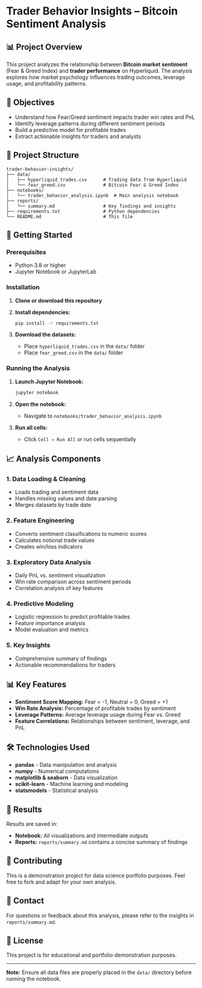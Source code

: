 # Trader Behavior Insights – Bitcoin Sentiment Analysis

## 📊 Project Overview

This project analyzes the relationship between **Bitcoin market sentiment** (Fear & Greed Index) and **trader performance** on Hyperliquid. The analysis explores how market psychology influences trading outcomes, leverage usage, and profitability patterns.

## 🎯 Objectives

- Understand how Fear/Greed sentiment impacts trader win rates and PnL
- Identify leverage patterns during different sentiment periods
- Build a predictive model for profitable trades
- Extract actionable insights for traders and analysts

## 📁 Project Structure

```
trader-behavior-insights/
├── data/
│   ├── hyperliquid_trades.csv      # Trading data from Hyperliquid
│   └── fear_greed.csv              # Bitcoin Fear & Greed Index
├── notebooks/
│   └── trader_behavior_analysis.ipynb  # Main analysis notebook
├── reports/
│   └── summary.md                  # Key findings and insights
├── requirements.txt                # Python dependencies
└── README.md                       # This file
```

## 🚀 Getting Started

### Prerequisites

- Python 3.8 or higher
- Jupyter Notebook or JupyterLab

### Installation

1. **Clone or download this repository**

2. **Install dependencies:**
   ```bash
   pip install -r requirements.txt
   ```

3. **Download the datasets:**
   - Place `hyperliquid_trades.csv` in the `data/` folder
   - Place `fear_greed.csv` in the `data/` folder

### Running the Analysis

1. **Launch Jupyter Notebook:**
   ```bash
   jupyter notebook
   ```

2. **Open the notebook:**
   - Navigate to `notebooks/trader_behavior_analysis.ipynb`

3. **Run all cells:**
   - Click `Cell → Run All` or run cells sequentially

## 📈 Analysis Components

### 1. Data Loading & Cleaning
- Loads trading and sentiment data
- Handles missing values and date parsing
- Merges datasets by trade date

### 2. Feature Engineering
- Converts sentiment classifications to numeric scores
- Calculates notional trade values
- Creates win/loss indicators

### 3. Exploratory Data Analysis
- Daily PnL vs. sentiment visualization
- Win rate comparison across sentiment periods
- Correlation analysis of key features

### 4. Predictive Modeling
- Logistic regression to predict profitable trades
- Feature importance analysis
- Model evaluation and metrics

### 5. Key Insights
- Comprehensive summary of findings
- Actionable recommendations for traders

## 📊 Key Features

- **Sentiment Score Mapping:** Fear = -1, Neutral = 0, Greed = +1
- **Win Rate Analysis:** Percentage of profitable trades by sentiment
- **Leverage Patterns:** Average leverage usage during Fear vs. Greed
- **Feature Correlations:** Relationships between sentiment, leverage, and PnL

## 🛠️ Technologies Used

- **pandas** - Data manipulation and analysis
- **numpy** - Numerical computations
- **matplotlib & seaborn** - Data visualization
- **scikit-learn** - Machine learning and modeling
- **statsmodels** - Statistical analysis

## 📝 Results

Results are saved in:
- **Notebook:** All visualizations and intermediate outputs
- **Reports:** `reports/summary.md` contains a concise summary of findings

## 🤝 Contributing

This is a demonstration project for data science portfolio purposes. Feel free to fork and adapt for your own analysis.

## 📧 Contact

For questions or feedback about this analysis, please refer to the insights in `reports/summary.md`.

## 📄 License

This project is for educational and portfolio demonstration purposes.

---

**Note:** Ensure all data files are properly placed in the `data/` directory before running the notebook.
